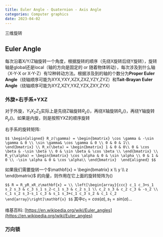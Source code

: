 ```yaml
---
title: Euler Angle - Quaternion - Axis Angle
categories: Computer graphics
date: 2023-04-02
---
```

三维旋转

<!--more-->

## Euler Angle
每次沿着X/Y/Z轴旋转一个角度，根据旋转的顺序（先绕X旋转后绕Y旋转），旋转轴是global还是local（轴的方向是固定的 or 随着物体转动），每次涉及到什么轴（X-Y-X or X-Y-Z）有12种转动方法。根据涉及到的轴的个数分为**Proper Euler Angle**（绕轴顺序可能为XYX,YXY,XZX,ZXZ,YZY,ZYZ）和**Tait-Brayan Euler Angle**（绕轴顺序可能为XYZ,XZY,YXZ,YZX,ZXY,ZYX）

### 外旋+右手系+YXZ
对于外旋，$Y_1X_2Z_3$实际上是先绕Z轴旋转$R_z()$，再绕X轴旋转$R_x()$，再绕Y轴旋转$R_y()$。如果是内旋，则是按照YXZ的顺序旋转

右手系的旋转矩阵:

`$$
\begin{aligned}
R_z(\gamma) = \begin{bmatrix}
\cos \gamma & -\sin \gamma & 0 \\
\sin \gamma& \cos \gamma & 0 \\
0 & 0 & 1\\
\end{bmatrix} \\
R_x(\beta) = \begin{bmatrix}
1 & 0 & 0\\
0 & \cos \beta & -\sin \beta \\
0 & \sin \beta & \cos \beta \\
\end{bmatrix} \\
R_y(\alpha) = \begin{bmatrix}
\cos \alpha & 0 & \sin \alpha \\
0 & 1 & 0 \\
-\sin \alpha & 0 & \cos \alpha\\
\end{bmatrix} 
\end{aligned}
$$`

如果我们需要旋转一个$\mathbf{x} = \begin{bmatrix} x \\ y \\ z \end{bmatrix}$ 的向量，则作用在它上面的旋转矩阵为()

`$$
R = R_yR_xR_z\mathbf{x} = \\
\left[\begin{array}{ccc}
c_1 c_3+s_1 s_2 s_3 & c_3 s_1 s_2-c_1 s_3 & c_2 s_1 \\
c_2 s_3 & c_2 c_3 & -s_2 \\
c_1 s_2 s_3-s_1 c_3 & s_1 s_3+c_1 c_3 s_2 & c_1 c_2
\end{array}\right]\mathbf{x}
$$`
其中$c_1 = cos(\alpha), s_1 = sin(\alpha)$...

维基百科: [https://en.wikipedia.org/wiki/Euler_angles](https://en.wikipedia.org/wiki/Euler_angles)

### 万向锁

